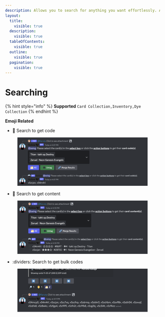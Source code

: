 ```yaml
---
description: Allows you to search for anything you want effortlessly. Also Mobile-friendly
layout:
  title:
    visible: true
  description:
    visible: true
  tableOfContents:
    visible: true
  outline:
    visible: true
  pagination:
    visible: true
---
```


# Searching

{% hint style="info" %}
**Supported** `Card Collection,Inventory,Dye Collection`
{% endhint %}

**Emoji Related**

* 🔎  Search to get code

<figure><img src="../.gitbook/assets/image (3) (1).png" alt=""><figcaption></figcaption></figure>

* :man: Search to get content

<figure><img src="../.gitbook/assets/image (4) (1).png" alt=""><figcaption></figcaption></figure>

* :dividers: Search to get bulk codes

<figure><img src="../.gitbook/assets/image (5).png" alt=""><figcaption></figcaption></figure>

